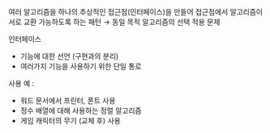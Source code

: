 여러 알고리즘을 하나의 추상적인 접근점(인터페이스)을 만들어 접근점에서 알고리즘이 서로 교환 가능하도록 하는 패턴 → 동일 목적 알고리즘의 선택 적용 문제

인터페이스

- 기능에 대한 선언 (구현과의 분리)
- 여러가지 기능을 사용하기 위한 단일 통로

사용 예 :

- 워드 문서에서 프린터, 폰트 사용
- 정수 배열에 대해 사용하는 정렬 알고리즘
- 게임 캐릭터의 무기 (교체 후) 사용